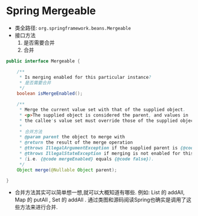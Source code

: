 # Spring Mergeable
- 类全路径: `org.springframework.beans.Mergeable`
- 接口方法
    1. 是否需要合并
    2. 合并


```java
public interface Mergeable {

	/**
	 * Is merging enabled for this particular instance?
	 * 是否需要合并
	 */
	boolean isMergeEnabled();

	/**
	 * Merge the current value set with that of the supplied object.
	 * <p>The supplied object is considered the parent, and values in
	 * the callee's value set must override those of the supplied object.
	 *
	 * 合并方法
	 * @param parent the object to merge with
	 * @return the result of the merge operation
	 * @throws IllegalArgumentException if the supplied parent is {@code null}
	 * @throws IllegalStateException if merging is not enabled for this instance
	 * (i.e. {@code mergeEnabled} equals {@code false}).
	 */
	Object merge(@Nullable Object parent);

}

```

- 合并方法其实可以简单想一想,就可以大概知道有哪些. 例如: List 的 addAll, Map 的 putAll , Set 的 addAll . 通过类图和源码阅读Spring也确实是调用了这些方法来进行合并. 
